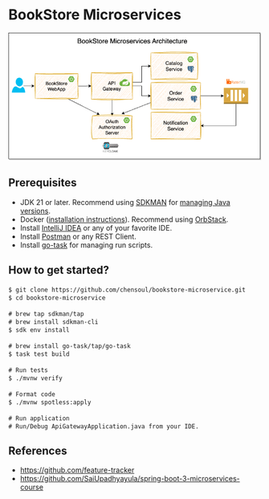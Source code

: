 # BookStore Microservices

![](docs/bookstore-spring-microservices.png)


## Prerequisites
* JDK 21 or later. Recommend using [SDKMAN](https://sdkman.io/) for [managing Java versions](https://youtu.be/ZywEiw3EO8A).
* Docker ([installation instructions](https://docs.docker.com/engine/install/)). Recommend using [OrbStack](https://orbstack.dev/).
* Install [IntelliJ IDEA](https://www.jetbrains.com/idea) or any of your favorite IDE.
* Install [Postman](https://www.postman.com/) or any REST Client.
* Install [go-task](https://task-zh.readthedocs.io/zh-cn/latest) for managing run scripts.

## How to get started?

```shell
$ git clone https://github.com/chensoul/bookstore-microservice.git
$ cd bookstore-microservice

# brew tap sdkman/tap
# brew install sdkman-cli
$ sdk env install

# brew install go-task/tap/go-task
$ task test build

# Run tests
$ ./mvnw verify

# Format code
$ ./mvnw spotless:apply

# Run application
# Run/Debug ApiGatewayApplication.java from your IDE.
```

## References

- https://github.com/feature-tracker
- https://github.com/SaiUpadhyayula/spring-boot-3-microservices-course
